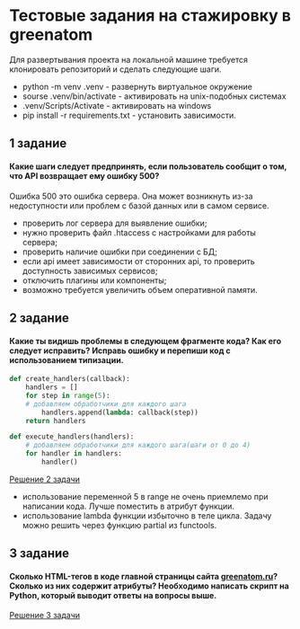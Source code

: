# Тестовые задания на стажировку в greenatom

Для развертывания проекта на локальной машине требуется клонировать репозиторий и сделать следующие шаги.

 - python -m venv .venv - развернуть виртуальное окружение
 - sourse .venv/bin/activate - активировать на unix-подобных системах 
 - .venv/Scripts/Activate - активировать на windows
 - pip install -r requirements.txt - установить зависимости.

## 1 задание

#### Какие шаги следует предпринять, если пользователь сообщит о том, что API возвращает ему ошибку 500?

Ошибка 500 это ошибка сервера. Она может возникнуть из-за недоступности или проблем с базой данных или в самом сервисе. 

 - проверить лог сервера для выявление ошибки;
 - нужно проверить файл .htaccess с настройками для работы сервера;
 - проверить наличие ошибки при соединении с БД;
 - если api имеет зависимости от сторонних api, то проверить доступность
зависимых сервисов;
 - отключить плагины или компоненты;
 - возможно требуется увеличить объем оперативной памяти.

## 2 задание

#### Какие ты видишь проблемы в следующем фрагменте кода? Как его следует исправить? Исправь ошибку и перепиши код с использованием типизации.

```python
def create_handlers(callback):
    handlers = []
    for step in range(5):
    # добавляем обработчики для каждого шага
        handlers.append(lambda: callback(step))
    return handlers

def execute_handlers(handlers):
    # добавляем обработчики для каждого шага(шаги от 0 до 4)
    for handler in handlers:
        handler()

```

[Решение 2 задачи](tasks/2_task.py)

 - использование переменной 5 в range не очень приемлемо при написании кода. 
Лучше поместить в атрибут функции.
 - использование lambda функции избыточно в теле цикла. Задачу можно решить через функцию partial из functools.

## 3 задание

#### Сколько HTML-тегов в коде главной страницы сайта [greenatom.ru](https://greenatom.ru/)? Сколько из них содержит атрибуты? Необходимо написать скрипт на Python, который выводит ответы на вопросы выше.

[Решение 3 задачи](tasks/3_task.py)
